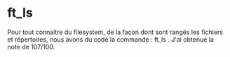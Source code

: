 # ft_ls

Pour tout connaitre du filesystem, de la façon dont sont rangés les fichiers et répertoires,
nous avons du codé la commande : ft_ls .
J'ai obtenue la note de 107/100.
